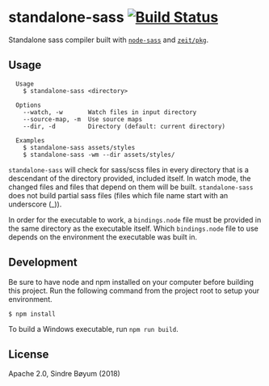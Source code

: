 # standalone-sass [![Build Status](https://travis-ci.org/boyum/standalone-sass.svg?branch=master)](https://travis-ci.org/boyum/standalone-sass)

Standalone sass compiler built with [`node-sass`](https://github.com/sass/node-sass) and [`zeit/pkg`](http://github.com/zeit/pkg).

## Usage

```
  Usage
    $ standalone-sass <directory>

  Options
    --watch, -w       Watch files in input directory
    --source-map, -m  Use source maps
    --dir, -d         Directory (default: current directory)

  Examples
    $ standalone-sass assets/styles
    $ standalone-sass -wm --dir assets/styles/    
```

`standalone-sass` will check for sass/scss files in every directory that is a descendant of the directory provided, included itself. In watch mode, the changed files and files that depend on them will be built. `standalone-sass` does not build partial sass files (files which file name start with an underscore (_)).

In order for the executable to work, a `bindings.node` file must be provided in the same directory as the executable itself. Which `bindings.node` file to use depends on the environment the executable was built in.

## Development

Be sure to have node and npm installed on your computer before building this project. Run the following command from the project root to setup your environment.

```
$ npm install
```

To build a Windows executable, run `npm run build`.

## License

Apache 2.0, Sindre Bøyum (2018)
